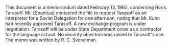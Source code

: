 This document is a memorandum dated February 13, 1962, concerning Boris Tarasoff. Mr. [Sounitza] contacted the file to request Tarasoff as an interpreter for a Soviet Delegation for one afternoon, noting that Mr. Kuhn had recently approved Tarasoff. A new exchange program is under negotiation. Tarasoff will be under State Department cover as a contractor for the language school. No security objection was raised to Tarasoff's use. The memo was written by R. C. Svendiman.
